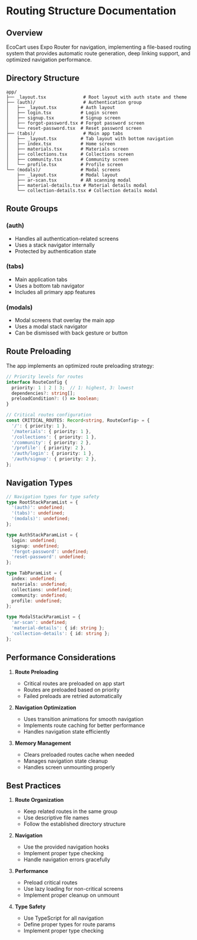 # Routing Structure Documentation

## Overview

EcoCart uses Expo Router for navigation, implementing a file-based routing system that provides automatic route generation, deep linking support, and optimized navigation performance.

## Directory Structure

```
app/
├── _layout.tsx              # Root layout with auth state and theme
├── (auth)/                  # Authentication group
│   ├── _layout.tsx         # Auth layout
│   ├── login.tsx           # Login screen
│   ├── signup.tsx          # Signup screen
│   ├── forgot-password.tsx # Forgot password screen
│   └── reset-password.tsx  # Reset password screen
├── (tabs)/                  # Main app tabs
│   ├── _layout.tsx         # Tab layout with bottom navigation
│   ├── index.tsx           # Home screen
│   ├── materials.tsx       # Materials screen
│   ├── collections.tsx     # Collections screen
│   ├── community.tsx       # Community screen
│   └── profile.tsx         # Profile screen
└── (modals)/               # Modal screens
    ├── _layout.tsx         # Modal layout
    ├── ar-scan.tsx         # AR scanning modal
    ├── material-details.tsx # Material details modal
    └── collection-details.tsx # Collection details modal
```

## Route Groups

### (auth)
- Handles all authentication-related screens
- Uses a stack navigator internally
- Protected by authentication state

### (tabs)
- Main application tabs
- Uses a bottom tab navigator
- Includes all primary app features

### (modals)
- Modal screens that overlay the main app
- Uses a modal stack navigator
- Can be dismissed with back gesture or button

## Route Preloading

The app implements an optimized route preloading strategy:

```typescript
// Priority levels for routes
interface RouteConfig {
  priority: 1 | 2 | 3;  // 1: highest, 3: lowest
  dependencies?: string[];
  preloadCondition?: () => boolean;
}

// Critical routes configuration
const CRITICAL_ROUTES: Record<string, RouteConfig> = {
  '/': { priority: 1 },
  '/materials': { priority: 1 },
  '/collections': { priority: 1 },
  '/community': { priority: 2 },
  '/profile': { priority: 2 },
  '/auth/login': { priority: 1 },
  '/auth/signup': { priority: 2 },
};
```

## Navigation Types

```typescript
// Navigation types for type safety
type RootStackParamList = {
  '(auth)': undefined;
  '(tabs)': undefined;
  '(modals)': undefined;
};

type AuthStackParamList = {
  login: undefined;
  signup: undefined;
  'forgot-password': undefined;
  'reset-password': undefined;
};

type TabParamList = {
  index: undefined;
  materials: undefined;
  collections: undefined;
  community: undefined;
  profile: undefined;
};

type ModalStackParamList = {
  'ar-scan': undefined;
  'material-details': { id: string };
  'collection-details': { id: string };
};
```

## Performance Considerations

1. **Route Preloading**
   - Critical routes are preloaded on app start
   - Routes are preloaded based on priority
   - Failed preloads are retried automatically

2. **Navigation Optimization**
   - Uses transition animations for smooth navigation
   - Implements route caching for better performance
   - Handles navigation state efficiently

3. **Memory Management**
   - Clears preloaded routes cache when needed
   - Manages navigation state cleanup
   - Handles screen unmounting properly

## Best Practices

1. **Route Organization**
   - Keep related routes in the same group
   - Use descriptive file names
   - Follow the established directory structure

2. **Navigation**
   - Use the provided navigation hooks
   - Implement proper type checking
   - Handle navigation errors gracefully

3. **Performance**
   - Preload critical routes
   - Use lazy loading for non-critical screens
   - Implement proper cleanup on unmount

4. **Type Safety**
   - Use TypeScript for all navigation
   - Define proper types for route params
   - Implement proper type checking 